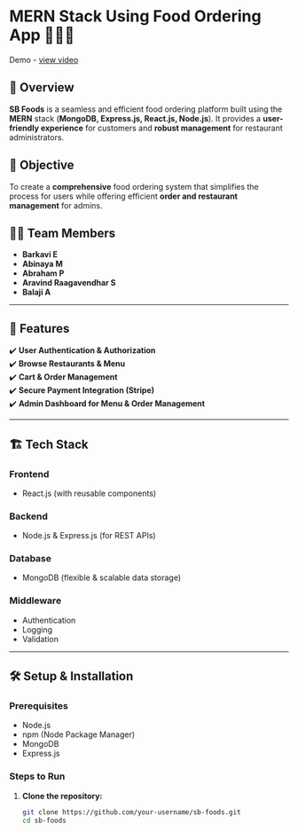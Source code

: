 # MERN Stack Using Food Ordering App 🥗🍞🍗
Demo - <a href="https://drive.google.com/file/d/1zMGpEcIQqs8Fqk4u66sy4NWtlhojOOs2/view?usp=drive_link">view video</a>

## 📌 Overview  
**SB Foods** is a seamless and efficient food ordering platform built using the **MERN** stack (**MongoDB, Express.js, React.js, Node.js**). It provides a **user-friendly experience** for customers and **robust management** for restaurant administrators.  

## 🎯 Objective  
To create a **comprehensive** food ordering system that simplifies the process for users while offering efficient **order and restaurant management** for admins.  

## 👨‍💻 Team Members  
- **Barkavi E**  
- **Abinaya M**  
- **Abraham P**  
- **Aravind Raagavendhar S**  
- **Balaji A**  

---

## 🚀 Features  
✔️ **User Authentication & Authorization**  
✔️ **Browse Restaurants & Menu**  
✔️ **Cart & Order Management**  
✔️ **Secure Payment Integration (Stripe)**  
✔️ **Admin Dashboard for Menu & Order Management**  

---

## 🏗️ Tech Stack  
### **Frontend**  
- React.js (with reusable components)  

### **Backend**  
- Node.js & Express.js (for REST APIs)  

### **Database**  
- MongoDB (flexible & scalable data storage)  

### **Middleware**  
- Authentication  
- Logging  
- Validation  

---

## 🛠️ Setup & Installation  
### **Prerequisites**  
- Node.js  
- npm (Node Package Manager)  
- MongoDB  
- Express.js  

### **Steps to Run**  
1. **Clone the repository:**  
   ```sh
   git clone https://github.com/your-username/sb-foods.git
   cd sb-foods




